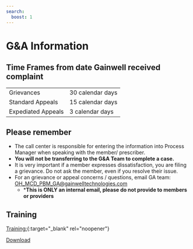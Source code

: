 ```yaml
---
search:
  boost: 1
---
```


# G&A Information

## Time Frames from date Gainwell received complaint 
| | |
| :--- | :--- |
| Grievances | 30 calendar days |
| Standard Appeals | 15 calendar days |
| Expediated Appeals | 3 calendar days |

## Please remember

- The call center is responsible for entering the information into Process Manager when speaking with the member/ prescriber.    
- **You will not be transferring to the G&A Team to complete a case.**  
- It is very important if a member expresses dissatisfaction, you are filing a grievance.  Do not ask the member, even if you resolve their issue. 
- For an grievance or appeal concerns / questions, email GA team: OH_MCD_PBM_GA@gainwelltechnologies.com   
  - ***This is ONLY an internal email, please do not provide to members or providers**  

## Training

[Training:](https://mygainwell-my.sharepoint.com.mcas.ms/:p:/g/personal/emily_reinhart_gainwelltechnologies_com/Ed8EO71WlPNIljrnMktFeysBTV3R9RORJJXbVqZMzsjCow?e=uz44pA){:target="_blank" rel="noopener"} 

<a href="docs/Clinical and Technical Reference Guide/Grievance and Appeals/GRIEVANCE AND APPEALS CALL CENTER TRAINING 11 5 2022 (2).pptx" download="Grievance and Appeals Training">Download</a>

